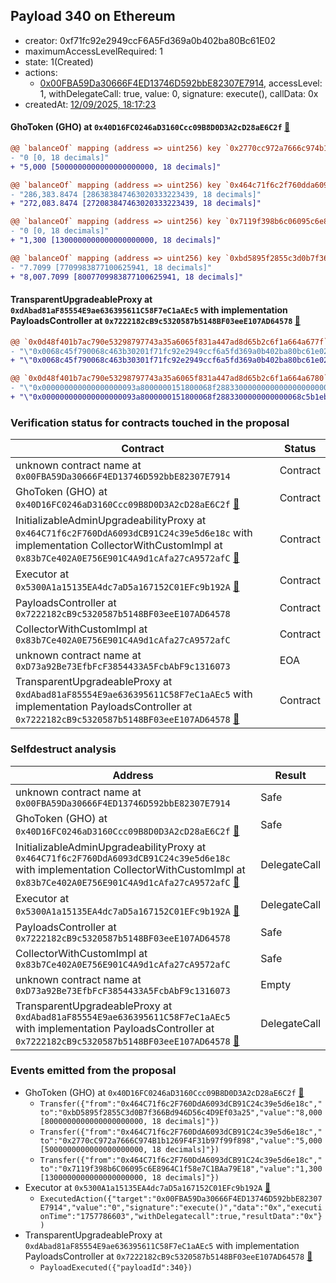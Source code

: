 ## Payload 340 on Ethereum

- creator: 0xf71fc92e2949ccF6A5Fd369a0b402ba80Bc61E02
- maximumAccessLevelRequired: 1
- state: 1(Created)
- actions:
  - [0x00FBA59Da30666F4ED13746D592bbE82307E7914](https://etherscan.io/tx/0x00FBA59Da30666F4ED13746D592bbE82307E7914), accessLevel: 1, withDelegateCall: true, value: 0, signature: execute(), callData: 0x
- createdAt: [12/09/2025, 18:17:23](https://etherscan.io/tx/0xddc5003036ae9c8077b2ca79b719d2ec1dd1e0dcd531b39d776adfd2d4e3ae0d)

#### GhoToken (GHO) at `0x40D16FC0246aD3160Ccc09B8D0D3A2cD28aE6C2f` [:ghost:](https://github.com/bgd-labs/aave-address-book  "AaveV3Ethereum.ASSETS.GHO.UNDERLYING")

```diff
@@ `balanceOf` mapping (address => uint256) key `0x2770cc972a7666c974b1b1269f4f31b97f99f898` @@
- "0 [0, 18 decimals]"
+ "5,000 [5000000000000000000000, 18 decimals]"

@@ `balanceOf` mapping (address => uint256) key `0x464c71f6c2f760dda6093dcb91c24c39e5d6e18c` @@
- "286,383.8474 [286383847463020333223439, 18 decimals]"
+ "272,083.8474 [272083847463020333223439, 18 decimals]"

@@ `balanceOf` mapping (address => uint256) key `0x7119f398b6c06095c6e8964c1f58e7c1baa79e18` @@
- "0 [0, 18 decimals]"
+ "1,300 [1300000000000000000000, 18 decimals]"

@@ `balanceOf` mapping (address => uint256) key `0xbd5895f2855c3d0b7f366bd946d56c4d9ef03a25` @@
- "7.7099 [7709983877100625941, 18 decimals]"
+ "8,007.7099 [8007709983877100625941, 18 decimals]"

```
#### TransparentUpgradeableProxy at `0xdAbad81aF85554E9ae636395611C58F7eC1aAEc5` with implementation PayloadsController at `0x7222182cB9c5320587b5148BF03eeE107AD64578` [:ghost:](https://github.com/bgd-labs/aave-address-book  "GovernanceV3Ethereum.PAYLOADS_CONTROLLER")

```diff
@@ `0x0d48f401b7ac790e53298797743a35a6065f831a447ad8d65b2c6f1a664a677f` raw  @@
- "\"0x0068c45f790068c463b30201f71fc92e2949ccf6a5fd369a0b402ba80bc61e02\""
+ "\"0x0068c45f790068c463b30301f71fc92e2949ccf6a5fd369a0b402ba80bc61e02\""

@@ `0x0d48f401b7ac790e53298797743a35a6065f831a447ad8d65b2c6f1a664a6780` raw  @@
- "\"0x000000000000000000093a8000000151800068f2883300000000000000000000\""
+ "\"0x000000000000000000093a8000000151800068f2883300000000000068c5b1eb\""

```
### Verification status for contracts touched in the proposal

| Contract | Status |
|---------|------------|
| unknown contract name at `0x00FBA59Da30666F4ED13746D592bbE82307E7914` | Contract |
| GhoToken (GHO) at `0x40D16FC0246aD3160Ccc09B8D0D3A2cD28aE6C2f` [:ghost:](https://github.com/bgd-labs/aave-address-book  "AaveV3Ethereum.ASSETS.GHO.UNDERLYING") | Contract |
| InitializableAdminUpgradeabilityProxy at `0x464C71f6c2F760DdA6093dCB91C24c39e5d6e18c` with implementation CollectorWithCustomImpl at `0x83b7Ce402A0E756E901C4A9d1cAfa27cA9572afC` [:ghost:](https://github.com/bgd-labs/aave-address-book  "AaveV2Ethereum.COLLECTOR") | Contract |
| Executor at `0x5300A1a15135EA4dc7aD5a167152C01EFc9b192A` [:ghost:](https://github.com/bgd-labs/aave-address-book  "AaveV2Ethereum.POOL_ADMIN") | Contract |
| PayloadsController at `0x7222182cB9c5320587b5148BF03eeE107AD64578` | Contract |
| CollectorWithCustomImpl at `0x83b7Ce402A0E756E901C4A9d1cAfa27cA9572afC` | Contract |
| unknown contract name at `0xD73a92Be73EfbFcF3854433A5FcbAbF9c1316073` | EOA |
| TransparentUpgradeableProxy at `0xdAbad81aF85554E9ae636395611C58F7eC1aAEc5` with implementation PayloadsController at `0x7222182cB9c5320587b5148BF03eeE107AD64578` [:ghost:](https://github.com/bgd-labs/aave-address-book  "GovernanceV3Ethereum.PAYLOADS_CONTROLLER") | Contract |

### Selfdestruct analysis

| Address | Result |
|---------|------------|
| unknown contract name at `0x00FBA59Da30666F4ED13746D592bbE82307E7914` | Safe |
| GhoToken (GHO) at `0x40D16FC0246aD3160Ccc09B8D0D3A2cD28aE6C2f` [:ghost:](https://github.com/bgd-labs/aave-address-book  "AaveV3Ethereum.ASSETS.GHO.UNDERLYING") | Safe |
| InitializableAdminUpgradeabilityProxy at `0x464C71f6c2F760DdA6093dCB91C24c39e5d6e18c` with implementation CollectorWithCustomImpl at `0x83b7Ce402A0E756E901C4A9d1cAfa27cA9572afC` [:ghost:](https://github.com/bgd-labs/aave-address-book  "AaveV2Ethereum.COLLECTOR") | DelegateCall |
| Executor at `0x5300A1a15135EA4dc7aD5a167152C01EFc9b192A` [:ghost:](https://github.com/bgd-labs/aave-address-book  "AaveV2Ethereum.POOL_ADMIN") | DelegateCall |
| PayloadsController at `0x7222182cB9c5320587b5148BF03eeE107AD64578` | Safe |
| CollectorWithCustomImpl at `0x83b7Ce402A0E756E901C4A9d1cAfa27cA9572afC` | Safe |
| unknown contract name at `0xD73a92Be73EfbFcF3854433A5FcbAbF9c1316073` | Empty |
| TransparentUpgradeableProxy at `0xdAbad81aF85554E9ae636395611C58F7eC1aAEc5` with implementation PayloadsController at `0x7222182cB9c5320587b5148BF03eeE107AD64578` [:ghost:](https://github.com/bgd-labs/aave-address-book  "GovernanceV3Ethereum.PAYLOADS_CONTROLLER") | DelegateCall |

### Events emitted from the proposal

- GhoToken (GHO) at `0x40D16FC0246aD3160Ccc09B8D0D3A2cD28aE6C2f` [:ghost:](https://github.com/bgd-labs/aave-address-book  "AaveV3Ethereum.ASSETS.GHO.UNDERLYING")
  - `Transfer({"from":"0x464C71f6c2F760DdA6093dCB91C24c39e5d6e18c","to":"0xbD5895f2855C3d0B7f366Bd946D56c4D9Ef03a25","value":"8,000 [8000000000000000000000, 18 decimals]"})`
  - `Transfer({"from":"0x464C71f6c2F760DdA6093dCB91C24c39e5d6e18c","to":"0x2770cC972a7666C974B1b1269F4F31b97f99f898","value":"5,000 [5000000000000000000000, 18 decimals]"})`
  - `Transfer({"from":"0x464C71f6c2F760DdA6093dCB91C24c39e5d6e18c","to":"0x7119f398b6C06095c6E8964C1f58e7C1BAa79E18","value":"1,300 [1300000000000000000000, 18 decimals]"})`
- Executor at `0x5300A1a15135EA4dc7aD5a167152C01EFc9b192A` [:ghost:](https://github.com/bgd-labs/aave-address-book  "AaveV2Ethereum.POOL_ADMIN")
  - `ExecutedAction({"target":"0x00FBA59Da30666F4ED13746D592bbE82307E7914","value":"0","signature":"execute()","data":"0x","executionTime":"1757786603","withDelegatecall":true,"resultData":"0x"})`
- TransparentUpgradeableProxy at `0xdAbad81aF85554E9ae636395611C58F7eC1aAEc5` with implementation PayloadsController at `0x7222182cB9c5320587b5148BF03eeE107AD64578` [:ghost:](https://github.com/bgd-labs/aave-address-book  "GovernanceV3Ethereum.PAYLOADS_CONTROLLER")
  - `PayloadExecuted({"payloadId":340})`
